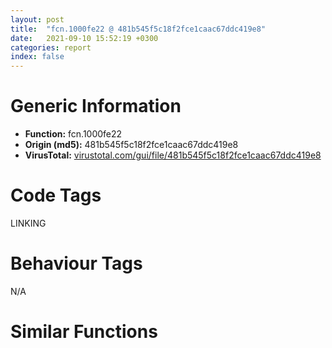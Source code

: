 ```yaml
---
layout: post
title:  "fcn.1000fe22 @ 481b545f5c18f2fce1caac67ddc419e8"
date:   2021-09-10 15:52:19 +0300
categories: report
index: false
---
```


# Generic Information
- **Function:** fcn.1000fe22
- **Origin (md5):** 481b545f5c18f2fce1caac67ddc419e8
- **VirusTotal:** [virustotal.com/gui/file/481b545f5c18f2fce1caac67ddc419e8][virustotal_ref]

# Code Tags
<span class="tag" id="LINKING">LINKING</span>


# Behaviour Tags
<span class="bhv-tag" id="na">N/A</span>

# Similar Functions
<script type="text/javascript" src="https://www.gstatic.com/charts/loader.js"></script>
<script type="text/javascript">

    google.charts.load('current', {'packages':['corechart']});
    google.charts.setOnLoadCallback(drawChart);

    function drawChart() {
    var data = new google.visualization.DataTable();
        data.addColumn('number', 'X');
        data.addColumn('number', 'Y');
        data.addColumn({type: 'string', role: 'tooltip', 'p': {'html': true}});
        data.addColumn({'type': 'string', 'role': 'style'});
        
        data.addRows([
    [372.1365661621094, -50.33013153076172, '<b><a href="/report/fcn.1000fe22@481b545f5c18f2fce1caac67ddc419e8">fcn.1000fe22</a><br>@481b545f5c18f2fce1caac67ddc419e8</b><br>push esi<br>mov esi, ecx<br>cmp dword[esi+0x14], 0<br>jne 0x1000fe3f<br>push str.InitCommonControlsEx<br>call fcn.1000fd52<br>push eax<br>call dword[sym.imp.KERNEL32.dll_GetProcAddress]<br>mov dword[esi+0x14], eax<br>mov ecx, dword[esi+0x14]<br>mov eax, dword[esp+8]<br>mov dword[eax], ecx<br>pop esi<br>ret 4<br><eoc> ', 'point { fill-color: #e0440e; }'],
[155.58714294433594, 82.69911193847656, '<b><a href="/report/fcn.0042e8d9@7b00dd8f2abf54a73bfb09681334ff78">fcn.0042e8d9</a><br>@7b00dd8f2abf54a73bfb09681334ff78</b><br>push esi<br>mov esi, ecx<br>cmp dword[esi+0x10], 0<br>jne 0x42e8f6<br>push str.GetOpenFileNameA<br>call fcn.00415718<br>push eax<br>call dword[sym.imp.KERNEL32.dll_GetProcAddress]<br>mov dword[esi+0x10], eax<br>mov ecx, dword[esi+0x10]<br>mov eax, dword[esp+8]<br>mov dword[eax], ecx<br>pop esi<br>ret 4<br><eoc> ', 'null'],
[-35.16646194458008, 32.114810943603516, '<b><a href="/report/fcn.00431d5a@7b00dd8f2abf54a73bfb09681334ff78">fcn.00431d5a</a><br>@7b00dd8f2abf54a73bfb09681334ff78</b><br>push esi<br>mov esi, ecx<br>cmp dword[esi+0x1c], 0<br>jne 0x431d77<br>push str.ImageList_Destroy<br>call fcn.00415718<br>push eax<br>call dword[sym.imp.KERNEL32.dll_GetProcAddress]<br>mov dword[esi+0x1c], eax<br>mov ecx, dword[esi+0x1c]<br>mov eax, dword[esp+8]<br>mov dword[eax], ecx<br>pop esi<br>ret 4<br><eoc> ', 'null'],
[-62.04711151123047, 277.11651611328125, '<b><a href="/report/fcn.0041574a@7b00dd8f2abf54a73bfb09681334ff78">fcn.0041574a</a><br>@7b00dd8f2abf54a73bfb09681334ff78</b><br>push esi<br>mov esi, ecx<br>cmp dword[esi+0x10], 0<br>jne 0x415767<br>push str.InitCommonControls<br>call fcn.00415718<br>push eax<br>call dword[sym.imp.KERNEL32.dll_GetProcAddress]<br>mov dword[esi+0x10], eax<br>mov ecx, dword[esi+0x10]<br>mov eax, dword[esp+8]<br>mov dword[eax], ecx<br>pop esi<br>ret 4<br><eoc> ', 'null'],
[-298.1471252441406, -377.6800842285156, '<b><a href="/report/fcn.00418a48@7b00dd8f2abf54a73bfb09681334ff78">fcn.00418a48</a><br>@7b00dd8f2abf54a73bfb09681334ff78</b><br>push esi<br>mov esi, ecx<br>cmp dword[esi+0x50], 0<br>jne 0x418a65<br>push str.CommDlgExtendedError<br>call fcn.00415718<br>push eax<br>call dword[sym.imp.KERNEL32.dll_GetProcAddress]<br>mov dword[esi+0x50], eax<br>mov ecx, dword[esi+0x50]<br>mov eax, dword[esp+8]<br>mov dword[eax], ecx<br>pop esi<br>ret 4<br><eoc> ', 'null'],
[76.23114776611328, -111.3003158569336, '<b><a href="/report/fcn.1001da60@481b545f5c18f2fce1caac67ddc419e8">fcn.1001da60</a><br>@481b545f5c18f2fce1caac67ddc419e8</b><br>push esi<br>mov esi, ecx<br>cmp dword[esi+0x14], 0<br>jne 0x1001da7d<br>push str.GetOpenFileNameW<br>call fcn.1000fd52<br>push eax<br>call dword[sym.imp.KERNEL32.dll_GetProcAddress]<br>mov dword[esi+0x14], eax<br>mov ecx, dword[esi+0x14]<br>mov eax, dword[esp+8]<br>mov dword[eax], ecx<br>pop esi<br>ret 4<br><eoc> ', 'null'],
[403.4602355957031, 83.85236358642578, '<b><a href="/report/fcn.004157e8@7b00dd8f2abf54a73bfb09681334ff78">fcn.004157e8</a><br>@7b00dd8f2abf54a73bfb09681334ff78</b><br>push esi<br>mov esi, ecx<br>cmp dword[esi+0x14], 0<br>jne 0x415805<br>push str.InitCommonControlsEx<br>call fcn.00415718<br>push eax<br>call dword[sym.imp.KERNEL32.dll_GetProcAddress]<br>mov dword[esi+0x14], eax<br>mov ecx, dword[esi+0x14]<br>mov eax, dword[esp+8]<br>mov dword[eax], ecx<br>pop esi<br>ret 4<br><eoc> ', 'null'],
[-115.62590026855469, -109.58150482177734, '<b><a href="/report/fcn.0042cd1a@7b00dd8f2abf54a73bfb09681334ff78">fcn.0042cd1a</a><br>@7b00dd8f2abf54a73bfb09681334ff78</b><br>push esi<br>mov esi, ecx<br>cmp dword[esi+0x48], 0<br>jne 0x42cd37<br>push str.PrintDlgA<br>call fcn.00415718<br>push eax<br>call dword[sym.imp.KERNEL32.dll_GetProcAddress]<br>mov dword[esi+0x48], eax<br>mov ecx, dword[esi+0x48]<br>mov eax, dword[esp+8]<br>mov dword[eax], ecx<br>pop esi<br>ret 4<br><eoc> ', 'null'],
[184.04205322265625, 208.00233459472656, '<b><a href="/report/fcn.0042e9ae@7b00dd8f2abf54a73bfb09681334ff78">fcn.0042e9ae</a><br>@7b00dd8f2abf54a73bfb09681334ff78</b><br>push esi<br>mov esi, ecx<br>cmp dword[esi+0x18], 0<br>jne 0x42e9cb<br>push str.GetSaveFileNameA<br>call fcn.00415718<br>push eax<br>call dword[sym.imp.KERNEL32.dll_GetProcAddress]<br>mov dword[esi+0x18], eax<br>mov ecx, dword[esi+0x18]<br>mov eax, dword[esp+8]<br>mov dword[eax], ecx<br>pop esi<br>ret 4<br><eoc> ', 'null'],
[-171.8071746826172, -303.31463623046875, '<b><a href="/report/fcn.1001db35@481b545f5c18f2fce1caac67ddc419e8">fcn.1001db35</a><br>@481b545f5c18f2fce1caac67ddc419e8</b><br>push esi<br>mov esi, ecx<br>cmp dword[esi+0x1c], 0<br>jne 0x1001db52<br>push str.GetSaveFileNameW<br>call fcn.1000fd52<br>push eax<br>call dword[sym.imp.KERNEL32.dll_GetProcAddress]<br>mov dword[esi+0x1c], eax<br>mov ecx, dword[esi+0x1c]<br>mov eax, dword[esp+8]<br>mov dword[eax], ecx<br>pop esi<br>ret 4<br><eoc> ', 'null'],
[-195.01373291015625, 240.85748291015625, '<b><a href="/report/fcn.1000fd84@481b545f5c18f2fce1caac67ddc419e8">fcn.1000fd84</a><br>@481b545f5c18f2fce1caac67ddc419e8</b><br>push esi<br>mov esi, ecx<br>cmp dword[esi+0x10], 0<br>jne 0x1000fda1<br>push str.InitCommonControls<br>call fcn.1000fd52<br>push eax<br>call dword[sym.imp.KERNEL32.dll_GetProcAddress]<br>mov dword[esi+0x10], eax<br>mov ecx, dword[esi+0x10]<br>mov eax, dword[esp+8]<br>mov dword[eax], ecx<br>pop esi<br>ret 4<br><eoc> ', 'null'],
[-471.7325134277344, -325.01104736328125, '<b><a href="/report/fcn.00422c93@7b00dd8f2abf54a73bfb09681334ff78">fcn.00422c93</a><br>@7b00dd8f2abf54a73bfb09681334ff78</b><br>push esi<br>lea esi, [ecx+0x9c]<br>cmp dword[esi], 0<br>jne 0x422cb2<br>push str.ImageList_GetImageInfo<br>call fcn.00415718<br>push eax<br>call dword[sym.imp.KERNEL32.dll_GetProcAddress]<br>mov dword[esi], eax<br>mov ecx, dword[esi]<br>mov eax, dword[esp+8]<br>mov dword[eax], ecx<br>pop esi<br>ret 4<br><eoc> ', 'null'],
[-198.7412567138672, 17.439096450805664, '<b><a href="/report/fcn.00422baf@7b00dd8f2abf54a73bfb09681334ff78">fcn.00422baf</a><br>@7b00dd8f2abf54a73bfb09681334ff78</b><br>push esi<br>mov esi, ecx<br>cmp dword[esi+0x3c], 0<br>jne 0x422bcc<br>push str.ImageList_Draw<br>call fcn.00415718<br>push eax<br>call dword[sym.imp.KERNEL32.dll_GetProcAddress]<br>mov dword[esi+0x3c], eax<br>mov ecx, dword[esi+0x3c]<br>mov eax, dword[esp+8]<br>mov dword[eax], ecx<br>pop esi<br>ret 4<br><eoc> ', 'null'],

        ]);

    var options = {
        title: 'Similarity Plot',
        legend: 'none',
        colors: ['#dedbd9', '#e6693e', '#ec8f6e', '#f3b49f', '#f6c7b6'],
        tooltip: {isHtml: true, trigger: 'both'},
        explorer: {
        actions: ["dragToZoom", "rightClickToReset"],
        },
        chartArea: {
        width: '80%',
        height: '80%'
        },
        width: '100%',
        height: '100%'
    };

    var chart = new google.visualization.ScatterChart(document.getElementById('chart_div'));

    chart.draw(data, options);
    }
    
</script>


<div id="chart_div" style="width: 100%px; height: 100%;"></div>

# Disassembled Code
{% highlight nasm %}

push esi
mov esi, ecx
cmp dword[esi+0x14], 0
jne 0x1000fe3f
push str.InitCommonControlsEx
call fcn.1000fd52
push eax
call dword[sym.imp.KERNEL32.dll_GetProcAddress]
mov dword[esi+0x14], eax
mov ecx, dword[esi+0x14]
mov eax, dword[esp+8]
mov dword[eax], ecx
pop esi
ret 4

{% endhighlight %}

[virustotal_ref]: https://www.virustotal.com/gui/file/481b545f5c18f2fce1caac67ddc419e8